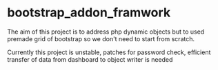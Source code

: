 # bootstrap_addon_framwork

The aim of this project is to address php dynamic objects but to used premade grid of bootstrap so we don't need to start from scratch.

Currently this project is unstable, patches for
password check, 
efficient transfer of data from dashboard to object writer is needed

